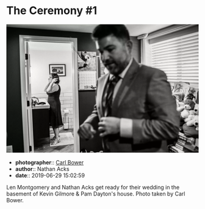 # The Ceremony \#1

![Len Montgomery and Nathan Acks get ready for their wedding](assets/2019-06-29-set-1-the-ceremony-01.webp)

* **photographer**:: [Carl Bower](https://carlbowerphotos.com)
* **author**:: Nathan Acks
* **date**:: 2019-06-29 15:02:59

Len Montgomery and Nathan Acks get ready for their wedding in the basement of Kevin Gilmore & Pam Dayton's house. Photo taken by Carl Bower.
